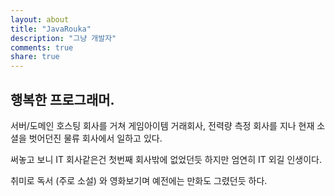 ```yaml
---
layout: about
title: "JavaRouka"
description: "그냥 개발자"
comments: true
share: true
---
```


## 행복한 프로그래머.

서버/도메인 호스팅 회사를 거쳐 게임아이템 거래회사, 전력량 측정 회사를 지나 현재 소셜을 벗어던진 물류 회사에서 일하고 있다.

써놓고 보니 IT 회사같은건 첫번째 회사밖에 없었던듯 하지만 엄연히 IT 외길 인생이다.

취미로 독서 (주로 소설) 와 영화보기며 예전에는 만화도 그렸던듯 하다.
